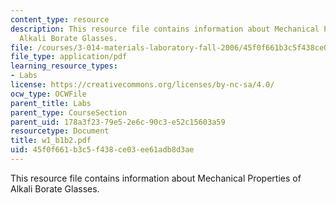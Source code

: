 ```yaml
---
content_type: resource
description: This resource file contains information about Mechanical Properties of
  Alkali Borate Glasses.
file: /courses/3-014-materials-laboratory-fall-2006/45f0f661b3c5f438ce03ee61adb8d3ae_w1_b1b2.pdf
file_type: application/pdf
learning_resource_types:
- Labs
license: https://creativecommons.org/licenses/by-nc-sa/4.0/
ocw_type: OCWFile
parent_title: Labs
parent_type: CourseSection
parent_uid: 178a3f23-79e5-2e6c-90c3-e52c15603a59
resourcetype: Document
title: w1_b1b2.pdf
uid: 45f0f661-b3c5-f438-ce03-ee61adb8d3ae
---
```

This resource file contains information about Mechanical Properties of Alkali Borate Glasses.